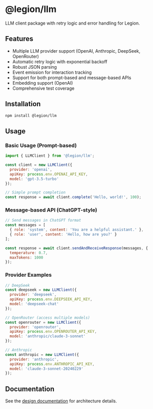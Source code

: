 # @legion/llm

LLM client package with retry logic and error handling for Legion.

## Features

- Multiple LLM provider support (OpenAI, Anthropic, DeepSeek, OpenRouter)
- Automatic retry logic with exponential backoff
- Robust JSON parsing
- Event emission for interaction tracking
- Support for both prompt-based and message-based APIs
- Embedding support (OpenAI)
- Comprehensive test coverage

## Installation

```bash
npm install @legion/llm
```

## Usage

### Basic Usage (Prompt-based)

```javascript
import { LLMClient } from '@legion/llm';

const client = new LLMClient({
  provider: 'openai',
  apiKey: process.env.OPENAI_API_KEY,
  model: 'gpt-3.5-turbo'
});

// Simple prompt completion
const response = await client.complete('Hello, world!', 100);
```

### Message-based API (ChatGPT-style)

```javascript
// Send messages in ChatGPT format
const messages = [
  { role: 'system', content: 'You are a helpful assistant.' },
  { role: 'user', content: 'Hello, how are you?' }
];

const response = await client.sendAndReceiveResponse(messages, {
  temperature: 0.7,
  maxTokens: 1000
});
```

### Provider Examples

```javascript
// DeepSeek
const deepseek = new LLMClient({
  provider: 'deepseek',
  apiKey: process.env.DEEPSEEK_API_KEY,
  model: 'deepseek-chat'
});

// OpenRouter (access multiple models)
const openrouter = new LLMClient({
  provider: 'openrouter',
  apiKey: process.env.OPENROUTER_API_KEY,
  model: 'anthropic/claude-3-sonnet'
});

// Anthropic
const anthropic = new LLMClient({
  provider: 'anthropic',
  apiKey: process.env.ANTHROPIC_API_KEY,
  model: 'claude-3-sonnet-20240229'
});
```

## Documentation

See the [design documentation](./docs/design.md) for architecture details.